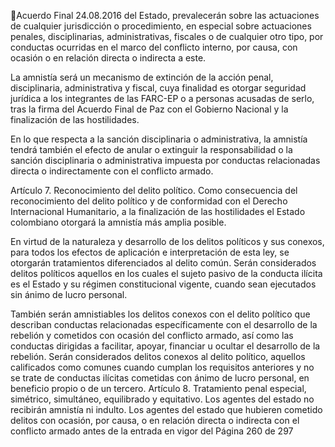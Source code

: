 Acuerdo Final 
24.08.2016 
del  Estado,  prevalecerán  sobre  las  actuaciones  de  cualquier  jurisdicción  o  procedimiento,  en  especial 
sobre actuaciones penales, disciplinarias, administrativas, fiscales o de cualquier otro tipo, por conductas 
ocurridas en el marco del conflicto interno, por causa, con ocasión o en relación directa o indirecta a este. 
 
La amnistía será un mecanismo de extinción de la acción penal, disciplinaria, administrativa y fiscal, cuya 
finalidad es otorgar seguridad jurídica a los integrantes de las FARC-EP o a personas acusadas de serlo, 
tras la firma del Acuerdo Final de Paz con el Gobierno Nacional y la finalización de las hostilidades. 
 
En  lo  que  respecta  a  la  sanción  disciplinaria  o  administrativa,  la  amnistía  tendrá  también  el  efecto  de 
anular o extinguir la responsabilidad o la sanción disciplinaria o administrativa impuesta por conductas 
relacionadas directa o indirectamente con el conflicto armado. 
 
Artículo 7. Reconocimiento del delito político. Como consecuencia del reconocimiento del delito político 
y de conformidad con el Derecho Internacional Humanitario, a la finalización de las hostilidades el Estado 
colombiano otorgará la amnistía más amplia posible. 
 
En virtud de la naturaleza y desarrollo de los delitos políticos y sus conexos, para todos los efectos de 
aplicación e interpretación de esta ley, se otorgarán tratamientos diferenciados al delito común. Serán 
considerados delitos políticos aquellos en los cuales el sujeto pasivo de la conducta ilícita es el Estado y 
su régimen constitucional vigente, cuando sean ejecutados sin ánimo de lucro personal. 
 
También  serán  amnistiables  los  delitos  conexos  con  el  delito  político  que  describan  conductas 
relacionadas  específicamente  con  el  desarrollo  de  la  rebelión  y  cometidos  con  ocasión  del  conflicto 
armado, así como las conductas dirigidas a facilitar, apoyar, financiar u ocultar el desarrollo de la rebelión. 
Serán considerados delitos conexos al delito político, aquellos calificados como comunes cuando cumplan 
los requisitos anteriores y no se trate de conductas ilícitas cometidas con ánimo de lucro personal, en 
beneficio propio o de un tercero. 
Artículo 8. Tratamiento penal especial, simétrico, simultáneo, equilibrado y equitativo. Los agentes del 
estado no recibirán amnistía ni indulto. Los agentes del estado que hubieren cometido delitos con ocasión, 
por  causa,  o  en  relación  directa  o  indirecta  con  el  conflicto  armado  antes  de  la  entrada  en  vigor  del 
Página 260 de 297 
 

